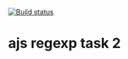 [![Build status](https://ci.appveyor.com/api/projects/status/cv5efdoy7uhbefn4?svg=true)](https://ci.appveyor.com/project/qvvverty/ajs-regexp-2)
# ajs regexp task 2
